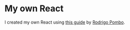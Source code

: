 # My own React

I created my own React using [this guide](https://pomb.us/build-your-own-react/) by [Rodrigo Pombo](https://github.com/pomber).
